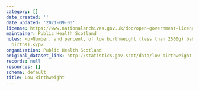 ```yaml
---
category: []
date_created: ''
date_updated: '2021-09-03'
license: https://www.nationalarchives.gov.uk/doc/open-government-licence/version/3/
maintainer: Public Health Scotland
notes: <p>Number, and percent, of low birthweight (less than 2500g) babies (single
  births).</p>
organization: Public Health Scotland
original_dataset_link: http://statistics.gov.scot/data/low-birthweight
records: null
resources: []
schema: default
title: Low Birthweight
---
```

